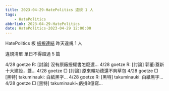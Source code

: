 ```yaml
---
title: 2023-04-29-HatePolitics 違規 1 人
tags:
    - HatePolitics
abbrlink: 2023-04-29-HatePolitics
date: HatePolitics-2023-04-29 12:00:00
---
```

HatePolitics 板 [板規連結](https://www.ptt.cc/bbs/HatePolitics/M.1617115262.A.D60.html)
昨天違規 1 人
<!-- more -->

違規清單
單日不得超過 5 篇

4/28 goetze R: [討論] 沒有原廠授權書怎麼還…
4/28 goetze R: [討論] 郭董:蓋新十大建設，蓋…
4/28 goetze □ [討論] 原來賴功德還不夠草包
4/28 goetze □ [黑特] takuminauki: 白紙黑字…
4/28 goetze R: [黑特] takuminauki: 白紙黑字…
4/28 goetze □ [黑特] takuminauki~虧損8億寫…